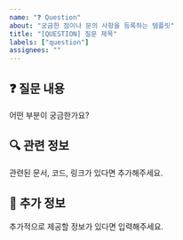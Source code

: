```yaml
---
name: "❓ Question"
about: "궁금한 점이나 문의 사항을 등록하는 템플릿"
title: "[QUESTION] 질문 제목"
labels: ["question"]
assignees: ""
---
```


## ❓ 질문 내용
어떤 부분이 궁금한가요?

## 🔍 관련 정보
관련된 문서, 코드, 링크가 있다면 추가해주세요.

## 📌 추가 정보
추가적으로 제공할 정보가 있다면 입력해주세요.